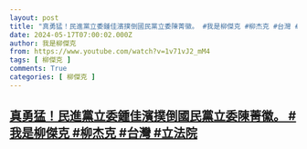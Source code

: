 ```yaml
---
layout: post
title: "真勇猛！民進黨立委鍾佳濱撲倒國民黨立委陳菁徽。 #我是柳傑克 #柳杰克 #台灣 #立法院"
date: 2024-05-17T07:00:02.000Z
author: 我是柳傑克
from: https://www.youtube.com/watch?v=1v71vJ2_mM4
tags: [ 柳傑克 ]
comments: True
categories: [ 柳傑克 ]
---
```

<!--1715929202000-->
[真勇猛！民進黨立委鍾佳濱撲倒國民黨立委陳菁徽。 #我是柳傑克 #柳杰克 #台灣 #立法院](https://www.youtube.com/watch?v=1v71vJ2_mM4)
------

<div>

</div>
